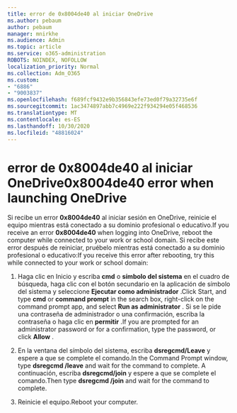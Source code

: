 ```yaml
---
title: error de 0x8004de40 al iniciar OneDrive
ms.author: pebaum
author: pebaum
manager: mnirkhe
ms.audience: Admin
ms.topic: article
ms.service: o365-administration
ROBOTS: NOINDEX, NOFOLLOW
localization_priority: Normal
ms.collection: Adm_O365
ms.custom:
- "6886"
- "9003837"
ms.openlocfilehash: f689fcf9432e9b356843efe73ed0f79a32735e6f
ms.sourcegitcommit: 1ac3474897abb7c4969e222f934294e05f468536
ms.translationtype: MT
ms.contentlocale: es-ES
ms.lasthandoff: 10/30/2020
ms.locfileid: "48816024"
---
```

# <a name="0x8004de40-error-when-launching-onedrive"></a><span data-ttu-id="da16a-102">error de 0x8004de40 al iniciar OneDrive</span><span class="sxs-lookup"><span data-stu-id="da16a-102">0x8004de40 error when launching OneDrive</span></span>

<span data-ttu-id="da16a-103">Si recibe un error **0x8004de40** al iniciar sesión en OneDrive, reinicie el equipo mientras está conectado a su dominio profesional o educativo.</span><span class="sxs-lookup"><span data-stu-id="da16a-103">If you receive an error **0x8004de40** when  logging into OneDrive, reboot the computer while connected to your work or school domain.</span></span> <span data-ttu-id="da16a-104">Si recibe este error después de reiniciar, pruébelo mientras está conectado a su dominio profesional o educativo:</span><span class="sxs-lookup"><span data-stu-id="da16a-104">If you receive this error after rebooting, try this while connected to your work or school domain:</span></span>

1. <span data-ttu-id="da16a-105">Haga clic en Inicio y escriba **cmd** o **símbolo del sistema**  en el cuadro de búsqueda, haga clic con el botón secundario en la aplicación de símbolo del sistema y seleccione  **Ejecutar como administrador** .</span><span class="sxs-lookup"><span data-stu-id="da16a-105">Click Start, and type **cmd** or **command prompt**  in the search  box, right-click on the command prompt app, and select  **Run as administrator** .</span></span> <span data-ttu-id="da16a-106">Si se le pide una contraseña de administrador o una confirmación, escriba la contraseña o haga clic en **permitir** .</span><span class="sxs-lookup"><span data-stu-id="da16a-106">If you are prompted for an administrator password or for a confirmation, type the password, or click **Allow** .</span></span>  

2. <span data-ttu-id="da16a-107">En la ventana del símbolo del sistema, escriba **dsregcmd/Leave**  y espere a que se complete el comando.</span><span class="sxs-lookup"><span data-stu-id="da16a-107">In the Command Prompt window, type **dsregcmd /leave**  and wait for the command to complete.</span></span> <span data-ttu-id="da16a-108">A continuación, escriba **dsregcmd/join** y espere a que se complete el comando.</span><span class="sxs-lookup"><span data-stu-id="da16a-108">Then type **dsregcmd /join** and wait for the command to complete.</span></span>
3. <span data-ttu-id="da16a-109">Reinicie el equipo.</span><span class="sxs-lookup"><span data-stu-id="da16a-109">Reboot your computer.</span></span>
